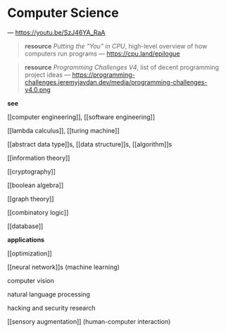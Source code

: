 # Computer Science

&mdash; <https://youtu.be/SzJ46YA_RaA>

> **resource** _Putting the "You" in CPU_, high-level overview of how computers run programs &mdash; <https://cpu.land/epilogue>

> **resource** _Programming Challenges V4_, list of decent programming project ideas &mdash; <https://programming-challenges.jeremyjaydan.dev/media/programming-challenges-v4.0.png>

**see**

[[computer engineering]], [[software engineering]]

[[lambda calculus]], [[turing machine]]

[[abstract data type]]s, [[data structure]]s, [[algorithm]]s

[[information theory]]

[[cryptography]]

[[boolean algebra]]

[[graph theory]]

[[combinatory logic]]

[[database]]

**applications**

[[optimization]]

[[neural network]]s (machine learning)

computer vision

natural language processing

hacking and security research

[[sensory augmentation]] (human-computer interaction)
